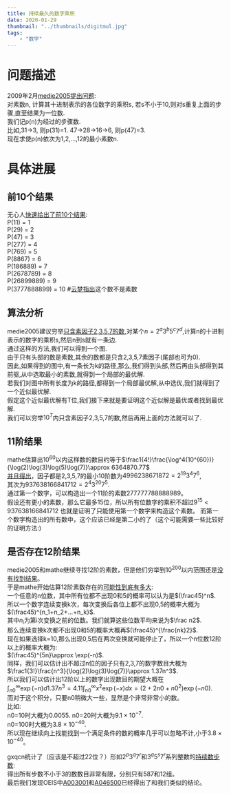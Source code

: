 ```yaml
---
title: 持续最久的数字乘积
date: 2020-01-29
thumbnail: "../thumbnails/digitmul.jpg"
tags:
    - "数字"
---
```

# 问题描述
2009年2月[medie2005提出问题](https://bbs.emath.ac.cn/thread-1264-1-1.html):  
对素数n, 计算其十进制表示的各位数字的乘积s, 若s不小于10,则对s重复上面的步骤,直至结果为一位数.  
我们记p(n)为经过的步骤数.  
比如,31->3, 则p(31)=1. 47->28->16->6, 则p(47)=3.  
现在求使p(n)依次为1,2,...,12的最小素数n.  

# 具体进展
## 前10个结果
无心人[快速给出了前10个结果](https://bbs.emath.ac.cn/forum.php?mod=redirect&goto=findpost&ptid=1264&pid=16707&fromuid=20):  
P(11) = 1  
P(29) = 2  
P(47) = 3  
P(277) = 4  
P(769) = 5  
P(8867) = 6  
P(186889) = 7  
P(2678789) = 8  
P(26899889) = 9  
P(3777888899) = 10  #[云梦指出](https://bbs.emath.ac.cn/forum.php?mod=redirect&goto=findpost&ptid=1264&pid=43966&fromuid=20)这个数不是素数  

## 算法分析 
medie2005建议穷举[只含素因子2,3,5,7的数](https://bbs.emath.ac.cn/forum.php?mod=redirect&goto=findpost&ptid=1264&pid=16912&fromuid=20),对某个$n=2^a3^b5^c7^d$,计算n的十进制表示的数字的乘积s,然后n到s就有一条边.  
通过这样的方法,我们可以得到一个图.  
由于只有头部的数是素数,其余的数都是只含2,3,5,7素因子(尾部也可为0).  
因此,如果得到的图中,有一条长为k的路径,那么,我们得到头部,然后再由头部得到其前驱,从中选取最小的素数,就得到一个局部的最优解.  
若我们对图中所有长度为k的路径,都得到一个局部最优解,从中选优,我们就得到了一个近似最优解.  
假定这个近似最优解有T位,我们接下来就是要证明这个近似解是最优或者找到最优解.  
我们可以穷举$10^T$内只含素因子2,3,5,7的数,然后再用上面的方法就可以了.  
## 11阶结果
mathe估算出$10^{60}$以内这样数的数目约等于$\frac1{4!}\frac{\log^4(10^{60})}{\log(2)\log(3)\log(5)\log(7)}\approx 6364870.77$  
[并且得出](https://bbs.emath.ac.cn/forum.php?mod=redirect&goto=findpost&ptid=1264&pid=16942&fromuid=20)，因子都是2,3,5,7的最小10阶数为$4996238671872=2^{19}3^4 7^6$,  
其次为$937638166841712=2^4 3^{20} 7^5$.  
通过第一个数字，可以构造出一个11阶的素数277777788888989。  
假设还有更小的素数，那么它最多15位，所以所有位数字的乘积不超过$9^{15}\lt 937638166841712$
也就是证明了只能使用第一个数字来构造这个素数。
而第一个数字构造出的所有数中，这个应该已经是第二小的了（这个可能需要一些比较好的证明方法:)   

## 是否存在12阶结果
medie2005和mathe继续寻找12阶的素数，但是他们穷举到$10^{200}$以内范围还是[没有找到结果](https://bbs.emath.ac.cn/forum.php?mod=redirect&goto=findpost&ptid=1264&pid=16953&fromuid=20)。  
于是mathe开始估算12阶素数存在的[可能性到底有多大](https://bbs.emath.ac.cn/forum.php?mod=redirect&goto=findpost&ptid=1264&pid=17001&fromuid=20):  
一个任意的n位数，其中所有位都不出现0和5的概率可以认为是$(\frac45)^n$.  
所以一个数字连续变换k次，每次变换后各位上都不出现0,5的概率大概为$(\frac45)^{n_1+n_2+...+n_k}$.  
其中$n_i$为第i次变换之前的位数。我们就算这些位数平均来说为$\frac n2$.  
那么连续变换k次都不出现0和5的概率大概再$(\frac45)^{\frac{nk}2}$.  
现在如果选择k=10,那么出现0,5后在两次变换就可能停止了，所以一个n位数12阶以上的概率大概为:  
$(\frac45)^{5n}\approx \exp(-n)$.  
同样，我们可以估计出不超过n位的因子只有2,3,7的数字数目大概为$\frac1{3!}\frac{n^3}{\log(2)\log(3)\log(7)}\approx 1.37n^3$.  
所以我们可以估计出12阶以上的数字出现数目的期望大概在  
$\int_{n0}^{\infty}\exp(-n)d1.37n^3=4.11\int_{n0}^{\infty}x^2\exp(-x)dx=(2+2n0+n0^2)\exp(-n0)$.  
而对于这个积分，只要n0稍微大一些，显然是个非常非常小的数。  
比如:  
n0=10时大概为0.0055.
n0=20时大概为$9.1\times 10^{-7}$.  
n0=100时大概为$3.8\times 10^{-40}$.  
所以现在继续向上找能找到一个满足条件的数的概率几乎可以忽略不计,小于$3.8\times 10^{-40}$。  

gxqcn统计了（应该是不超过22位？）形如$2^p 3^q 7^r$和$3^q 5^s 7^r$系列整数的[持续数步数](https://bbs.emath.ac.cn/forum.php?mod=redirect&goto=findpost&ptid=1264&pid=17086&fromuid=20):  
得出所有步数不小于3的数数目非常有限，分别只有587和12组。  
最后我们发现OEIS中[A003001](https://oeis.org/A003001)和[A046500](https://oeis.org/A046500)已经得出了和我们类似的结论。

